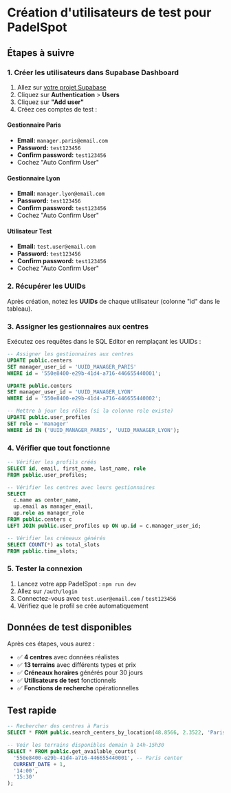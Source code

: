 # Création d'utilisateurs de test pour PadelSpot

## Étapes à suivre

### 1. Créer les utilisateurs dans Supabase Dashboard

1. Allez sur [votre projet Supabase](https://app.supabase.com)
2. Cliquez sur **Authentication** > **Users**
3. Cliquez sur **"Add user"**
4. Créez ces comptes de test :

#### Gestionnaire Paris
- **Email:** `manager.paris@email.com`
- **Password:** `test123456`
- **Confirm password:** `test123456`
- Cochez "Auto Confirm User"

#### Gestionnaire Lyon  
- **Email:** `manager.lyon@email.com`
- **Password:** `test123456`
- **Confirm password:** `test123456`
- Cochez "Auto Confirm User"

#### Utilisateur Test
- **Email:** `test.user@email.com`
- **Password:** `test123456`
- **Confirm password:** `test123456`
- Cochez "Auto Confirm User"

### 2. Récupérer les UUIDs

Après création, notez les **UUIDs** de chaque utilisateur (colonne "id" dans le tableau).

### 3. Assigner les gestionnaires aux centres

Exécutez ces requêtes dans le SQL Editor en remplaçant les UUIDs :

```sql
-- Assigner les gestionnaires aux centres
UPDATE public.centers 
SET manager_user_id = 'UUID_MANAGER_PARIS' 
WHERE id = '550e8400-e29b-41d4-a716-446655440001';

UPDATE public.centers 
SET manager_user_id = 'UUID_MANAGER_LYON' 
WHERE id = '550e8400-e29b-41d4-a716-446655440002';

-- Mettre à jour les rôles (si la colonne role existe)
UPDATE public.user_profiles 
SET role = 'manager' 
WHERE id IN ('UUID_MANAGER_PARIS', 'UUID_MANAGER_LYON');
```

### 4. Vérifier que tout fonctionne

```sql
-- Vérifier les profils créés
SELECT id, email, first_name, last_name, role 
FROM public.user_profiles;

-- Vérifier les centres avec leurs gestionnaires
SELECT 
  c.name as center_name,
  up.email as manager_email,
  up.role as manager_role
FROM public.centers c
LEFT JOIN public.user_profiles up ON up.id = c.manager_user_id;

-- Vérifier les créneaux générés
SELECT COUNT(*) as total_slots 
FROM public.time_slots;
```

### 5. Tester la connexion

1. Lancez votre app PadelSpot : `npm run dev`
2. Allez sur `/auth/login`
3. Connectez-vous avec `test.user@email.com` / `test123456`
4. Vérifiez que le profil se crée automatiquement

## Données de test disponibles

Après ces étapes, vous aurez :
- ✅ **4 centres** avec données réalistes
- ✅ **13 terrains** avec différents types et prix
- ✅ **Créneaux horaires** générés pour 30 jours
- ✅ **Utilisateurs de test** fonctionnels
- ✅ **Fonctions de recherche** opérationnelles

## Test rapide

```sql
-- Rechercher des centres à Paris
SELECT * FROM public.search_centers_by_location(48.8566, 2.3522, 'Paris', 50, 10);

-- Voir les terrains disponibles demain à 14h-15h30
SELECT * FROM public.get_available_courts(
  '550e8400-e29b-41d4-a716-446655440001', -- Paris center
  CURRENT_DATE + 1, 
  '14:00', 
  '15:30'
);
```